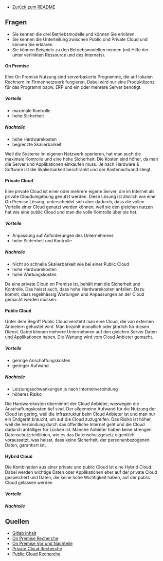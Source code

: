 
- [Zurück zum README](01_Module/08_M346_Cloud)

## Fragen
- Sie kennen die drei Betriebsmodelle und können Sie erklären.
- Sie kennen die Unterteilung zwischen Public und Private Cloud und können Sie erklären.
- Sie können Beispiele zu den Betriebsmodellen nennen (mit Hilfe der unter verlinkten Ressource und des Internets). 


#### On Premise
Eine On Premise Nutzung sind serverbasierte Programme, die auf lokalen Rechnern im Firmennetzwerk fungieren. Dabei wird nur eine Produktlizenz für das Programm bspw. ERP und ein oder mehrere Server benötigt. 

##### Vorteile
- maximale Kontrolle
- hohe Sicherheit
##### Nachteile
- hohe Hardwarekosten
- begrenzte Skalierbarkeit

Weil die Systeme im eigenen Netzwerk operieren, hat man auch die maximale Kontrolle und eine hohe Sicherheit. Die Kosten sind höher, da man die Server und Applikationen einkaufen muss. Je nach Hardware & Software ist die Skalierbarkeit beschränkt und der Kostenaufwand steigt. 

#### Private Cloud
Eine private Cloud ist einer oder mehrere eigene Server, die im Internet als private Cloudumgebung genutzt werden. Diese Lösung ist ähnlich wie eine On Premise Lösung, unterscheidet sich aber dadurch, dass die vollen Vorteile einer Cloud genutzt werden können, weil sie den gleichen nutzen hat wie eine public Cloud und man die volle Kontrolle über sie hat. 

##### Vorteile
- Anpassung auf Anforderungen des Unternehmens
- hohe Sicherheit und Kontrolle
##### Nachteile
- Nicht so schnelle Skalierbarkeit wie bei einer Public Cloud
- hohe Hardwarekosten
- hohe Wartungskosten

Da eine private Cloud on Premise ist, behält man die Sicherheit und Kontrolle. Das heisst auch, dass hohe Hardwarekosten anfallen. Dazu kommt, dass regelmässig Wartungen und Anpassungen an der Cloud gemacht werden müssen. 

#### Public Cloud 
Unter dem Begriff Public Cloud versteht man eine Cloud, die von externen Anbietern gehostet wird. Man bezahlt monatlich oder jährlich für diesen Dienst. Dabei können mehrere Unternehmen auf den gleichen Server Daten und Applikationen haben. Die Wartung wird vom Cloud Anbieter gemacht. 

##### Vorteile
- geringe Anschaffungskosten
- geringer Aufwand
##### Nachteile
- Leistungsschwankungen je nach Internetverbindung
- höheres Risiko

Die Hardwarekosten übernimmt der Cloud Anbieter, weswegen die Anschaffungskosten tief sind. Der allgemeine Aufwand für die Nutzung der Cloud ist gering, weil die Infrastruktur beim Cloud Anbieter ist und man nur ein Endgerät braucht, um auf die Cloud zuzugreifen. Das Risiko ist höher, weil die Verbindung durch das öffentliche Internet geht und die Cloud dadurch anfälliger für Lücken ist. Manche Anbieter haben keine strengen Datenschutzrichtlinien, wie es das Datenschutzgesetz eigentlich voraussetzt, was heisst, dass keine Sicherheit, der personenbezogenen Daten, garantiert ist.  


#### Hybrid Cloud
Die Kombination aus einer private und public Cloud ist eine Hybrid Cloud. Dabei werden wichtige Daten oder Applikationen eher auf der private Cloud gespeichert und Daten, die keine hohe Wichtigkeit haben, auf der public Cloud gelassen werden. 

##### Vorteile

##### Nachteile



## Quellen
- [Gitlab Inhalt](https://gitlab.com/ser-cal/m346/-/blob/main/KN00/x_res/Betriebsmodelle.md) 
- [On Premise Recherche](https://www.alexanderthamm.com/de/blog/cloud-vs-on-premises/#:~:text=On%2DPremises%20bietet%20etwa%20maximale,Computing%20Flexibilit%C3%A4t%2C%20Skalierbarkeit%20und%20Kosteneffizienz.) 
- [On Premise Vor und Nachteile](https://www.swidoc.ch/de/blog/reader/on-premise-vs-cloud-das-sind-vor-und-nachteile#:~:text=Nachteile%20von%20On%2DPremises&text=Sie%20m%C3%BCssen%20Hardware%2C%20Software%2DLizenzen,eigenen%20Server%20und%20Rechenzentren%20beschr%C3%A4nkt.) 
- [Private Cloud Recherche](https://www.atlassian.com/de/devops/frameworks/private-cloud) 
- [Public Cloud Recherche](https://teamdrive.com/blog-de/public-cloud-fuer-unternehmen/) 
